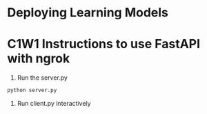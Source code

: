 # Deploying Learning Models 

# C1W1 Instructions to use FastAPI with ngrok  
1. Run the server.py
```bash
python server.py
```
1. Run client.py interactively